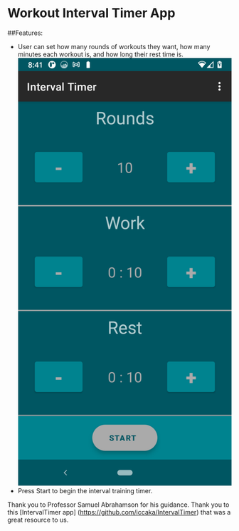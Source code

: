 # Workout Interval Timer App

##Features:
* User can set how many rounds of workouts they want, how many minutes each workout is, and how long their rest time is.
![ALT](screenshots/main_activity_screenshot.png)
* Press Start to begin the interval training timer.

Thank you to Professor Samuel Abrahamson for his guidance.
Thank you to this [IntervalTimer app] (https://github.com/iccaka/IntervalTimer) that was a great resource 
to us.
